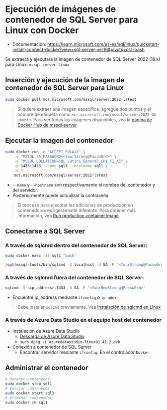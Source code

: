 # Ejecución de imágenes de contenedor de SQL Server para Linux con Docker

- Documentación: https://learn.microsoft.com/es-es/sql/linux/quickstart-install-connect-docker?view=sql-server-ver16&pivots=cs1-bash

Se extraerá y ejecutará la imagen de contenedor de SQL Server 2022 (16.x) para Linux: `mssql-server-linux`.

## Inserción y ejecución de la imagen de contenedor de SQL Server para Linux
```bash
sudo docker pull mcr.microsoft.com/mssql/server:2022-latest
```
> Si quiere extraer una imagen específica, agregue dos puntos y el nombre de etiqueta como `mcr.microsoft.com/mssql/server:2022-GA-ubuntu`. Para ver todas las imágenes disponibles, vea la [página de Docker Hub de mssql-server](https://hub.docker.com/r/microsoft/mssql-server)

## Ejecutar la imagen del contenedor
```bash
sudo docker run -e "ACCEPT_EULA=Y" \
    -e "MSSQL_SA_PASSWORD=<YourStrong@Passw0rd>" \
    -e "MSSQL_COLLATION=SQL_Latin1_General_CP1_CI_AS" \
    -p 1433:1433 --name sql1 --hostname sql1 \
    -d \
    mcr.microsoft.com/mssql/server:2022-latest
```
- `--name` y `--hostname` son respectivamente el nombre del contenedor y del servidor.
- Posteriormente puede actualizar la contraseña
 
> El proceso para ejecutar las ediciones de producción en contenedores es ligeramente diferente. Para obtener más información, vea [Run production container image](https://learn.microsoft.com/es-es/sql/linux/sql-server-linux-docker-container-deployment?view=sql-server-ver16#production)

## Conectarse a SQL Server
### A través de **sqlcmd** dentro del contenedor de SQL Server:
```bash
sudo docker exec -it sql1 "bash"

/opt/mssql-tools/bin/sqlcmd -S localhost -U SA -P "<YourStrong@Passw0rd>"
```
### A través de **sqlcmd** fuera del contenedor de SQL Server:

```bash
sqlcmd -S <ip_address>,1433 -U SA -P "<YourNewStrong@Passw0rd>"
```
- Encuentre ip_address mediante `ifconfig` o `ip addr`
> Debe instalar `sqlcmd` previamente. Vea [Instalación de sqlcmd en Linux](https://learn.microsoft.com/es-es/sql/linux/sql-server-linux-setup-tools?view=sql-server-ver16)

### A través de Azure Data Studio en el equipo host del contenedor
- Instalación de Azure Data Studio
  - [Descarga de Azure Data Studio](https://learn.microsoft.com/es-es/sql/azure-data-studio/download-azure-data-studio?view=sql-server-ver16&tabs=redhat-install%2Credhat-uninstall#download-azure-data-studio)
  - `sudo dpkg -i azuredatastudio-linux01.41.2.deb`
- Conexión a contenedor de SQL Server
  - Encontrar servidor mediante `ifconfig`. En el controlador `Docker`

## Administrar el contenedor
```bash
# Detener contenedor
sudo docker stop sql1
# Iniciar contenedor
sudo docker start sql1
# Eliminar contenedor
sudo docker rm sql1
```